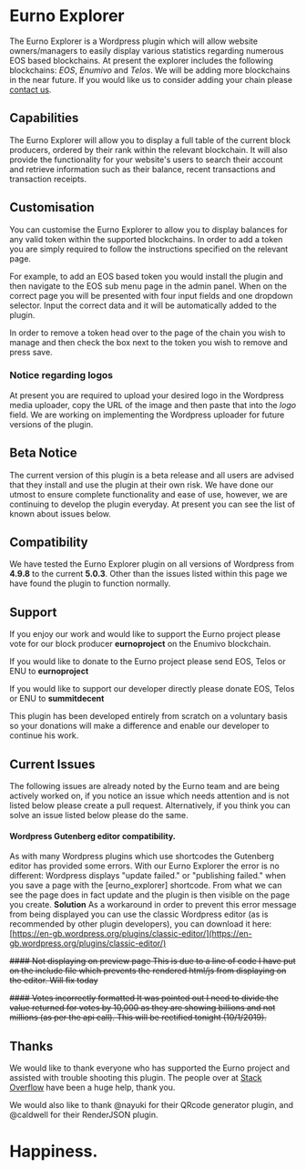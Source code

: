 # Eurno Explorer
The Eurno Explorer is a Wordpress plugin which will allow website owners/managers to easily display various statistics regarding numerous EOS based blockchains. At present the explorer includes the following blockchains: *EOS*, *Enumivo* and *Telos*. We will be adding more blockchains in the near future. If you would like us to consider adding your chain please [contact us](https://eurno.org/#contact).

## Capabilities
The Eurno Explorer will allow you to display a full table of the current block producers, ordered by their rank within the relevant blockchain. It will also provide the functionality for your website's users to search their account and retrieve information such as their balance, recent transactions and transaction receipts. 

## Customisation
You can customise the Eurno Explorer to allow you to display balances for any valid token within the supported blockchains. In order to add a token you are simply required to follow the instructions specified on the relevant page. 

For example, to add an EOS based token you would install the plugin and then navigate to the EOS sub menu page in the admin panel. When on the correct page you will be presented with four input fields and one dropdown selector. Input the correct data and it will be automatically added to the plugin. 

In order to remove a token head over to the page of the chain you wish to manage and then check the box next to the token you wish to remove and press save. 

### Notice regarding logos
At present you are required to upload your desired logo in the Wordpress media uploader, copy the URL of the image and then paste that into the *logo* field. We are working on implementing the Wordpress uploader for future versions of the plugin. 

## Beta Notice
The current version of this plugin is a beta release and all users are advised that they install and use the plugin at their own risk. We have done our utmost to ensure complete functionality and ease of use, however, we are continuing to develop the plugin everyday. At present you can see the list of known about issues below. 

## Compatibility
We have tested the Eurno Explorer plugin on all versions of Wordpress from **4.9.8** to the current **5.0.3**. Other than the issues listed within this page we have found the plugin to function normally. 

## Support
If you enjoy our work and would like to support the Eurno project please vote for our block producer **eurnoproject** on the Enumivo blockchain. 

If you would like to donate to the Eurno project please send EOS, Telos or ENU to **eurnoproject**

If you would like to support our developer directly please donate EOS, Telos or ENU to **summitdecent**

This plugin has been developed entirely from scratch on a voluntary basis so your donations will make a difference and enable our developer to continue his work. 

## Current Issues
The following issues are already noted by the Eurno team and are being actively worked on, if you notice an issue which needs attention and is not listed below please create a pull request. Alternatively, if you think you can solve an issue listed below please do the same. 

#### Wordpress Gutenberg editor compatibility.
As with many Wordpress plugins which use shortcodes the Gutenberg editor has provided some errors. With our Eurno Explorer the error is no different: Wordpress displays "update failed." or "publishing failed." when you save a page with the [eurno_explorer] shortcode. From what we can see the page does in fact update and the plugin is then visible on the page you create. 
**Solution**
As a workaround in order to prevent this error message from being displayed you can use the classic Wordpress editor (as is recommended by other plugin developers), you can download it here: [https://en-gb.wordpress.org/plugins/classic-editor/](https://en-gb.wordpress.org/plugins/classic-editor/)

~~#### Not displaying on preview page
This is due to a line of code I have put on the include file which prevents the rendered html/js from displaying on the editor. Will fix today~~

~~#### Votes incorrectly formatted
It was pointed out I need to divide the value returned for votes by 10,000 as they are showing billions and not millions (as per the api call). This will be rectified tonight (10/1/2019).~~

## Thanks
We would like to thank everyone who has supported the Eurno project and assisted with trouble shooting this plugin. The people over at [Stack Overflow](https://stackoverflow.com) have been a huge help, thank you.

We would also like to thank @nayuki for their QRcode generator plugin, and @caldwell for their RenderJSON plugin.

# Happiness. 
